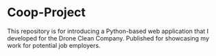 # Coop-Project
This repository is for introducing a Python-based web application that I developed for the Drone Clean Company. Published for showcasing my work for potential job employers. 
